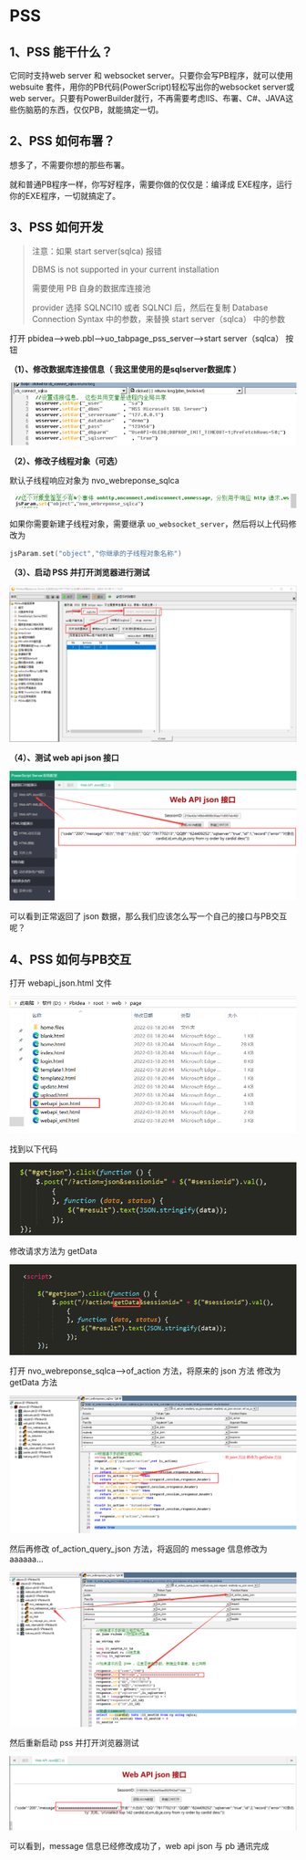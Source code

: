 # PSS

## 1、PSS 能干什么？

它同时支持web server 和 websocket server。只要你会写PB程序，就可以使用 websuite 套件，用你的PB代码(PowerScript)轻松写出你的websocket server或 web server。只要有PowerBuilder就行，不再需要考虑IIS、布署、C#、JAVA这些伤脑筋的东西，仅仅PB，就能搞定一切。

## 2、PSS 如何布署？

想多了，不需要你想的那些布署。

就和普通PB程序一样，你写好程序，需要你做的仅仅是：编译成 EXE程序，运行你的EXE程序，一切就搞定了。

## 3、PSS 如何开发

> 注意：如果 start server(sqlca) 报错
>
> DBMS is not supported in your current installation
>
> 需要使用 PB 自身的数据库连接池
>
> provider 选择  SQLNCI10 或者 SQLNCI 后，然后在复制 Database Connection Syntax 中的参数，来替换 start server（sqlca） 中的参数

打开 pbidea—>web.pbl——>uo_tabpage_pss_server——>start server（sqlca） 按钮

**（1）、修改数据库连接信息（ 我这里使用的是sqlserver数据库 ）**

![img](pss/1.png)

**（2）、修改子线程对象（可选）**

默认子线程响应对象为  nvo_webreponse_sqlca

![img](PSS/2.PNG)

如果你需要新建子线程对象，需要继承 `uo_websocket_server`，然后将以上代码修改为   

```c
jsParam.set("object","你继承的子线程对象名称")
```

**（3）、启动 PSS 并打开浏览器进行测试**

![img](PSS/3.png)

**（4）、测试 web api json 接口**

![img](PSS/4.png)

可以看到正常返回了 json 数据，那么我们应该怎么写一个自己的接口与PB交互呢？

## 4、PSS 如何与PB交互

打开 webapi_json.html 文件

![img](PSS/5.png)

找到以下代码

![img](PSS/6.png)

修改请求方法为  getData

![img](PSS/7.png)



打开 nvo_webreponse_sqlca——>of_action 方法，将原来的 json 方法 修改为 getData 方法

![img](PSS/8.png)

然后再修改  of_action_query_json 方法，将返回的 message 信息修改为 aaaaaa...

![img](PSS/9.png)

然后重新启动 pss 并打开浏览器测试

![img](PSS/10.png)

可以看到，message 信息已经修改成功了，web api json 与 pb 通讯完成
